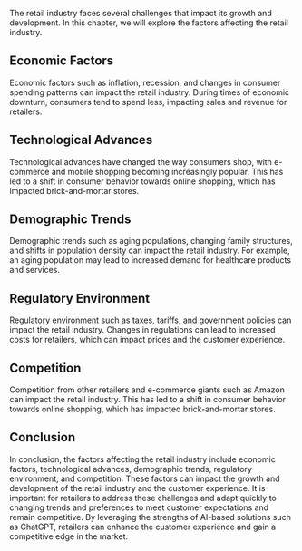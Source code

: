 
The retail industry faces several challenges that impact its growth and development. In this chapter, we will explore the factors affecting the retail industry.

Economic Factors
----------------

Economic factors such as inflation, recession, and changes in consumer spending patterns can impact the retail industry. During times of economic downturn, consumers tend to spend less, impacting sales and revenue for retailers.

Technological Advances
----------------------

Technological advances have changed the way consumers shop, with e-commerce and mobile shopping becoming increasingly popular. This has led to a shift in consumer behavior towards online shopping, which has impacted brick-and-mortar stores.

Demographic Trends
------------------

Demographic trends such as aging populations, changing family structures, and shifts in population density can impact the retail industry. For example, an aging population may lead to increased demand for healthcare products and services.

Regulatory Environment
----------------------

Regulatory environment such as taxes, tariffs, and government policies can impact the retail industry. Changes in regulations can lead to increased costs for retailers, which can impact prices and the customer experience.

Competition
-----------

Competition from other retailers and e-commerce giants such as Amazon can impact the retail industry. This has led to a shift in consumer behavior towards online shopping, which has impacted brick-and-mortar stores.

Conclusion
----------

In conclusion, the factors affecting the retail industry include economic factors, technological advances, demographic trends, regulatory environment, and competition. These factors can impact the growth and development of the retail industry and the customer experience. It is important for retailers to address these challenges and adapt quickly to changing trends and preferences to meet customer expectations and remain competitive. By leveraging the strengths of AI-based solutions such as ChatGPT, retailers can enhance the customer experience and gain a competitive edge in the market.
